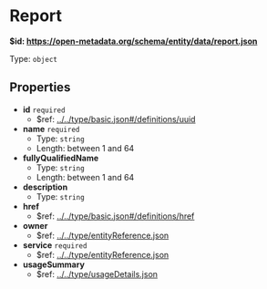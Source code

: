 # Report

<b id="httpsopen-metadata.orgschemaentitydatareport.json">&#36;id: https://open-metadata.org/schema/entity/data/report.json</b>

Type: `object`

## Properties
 - **id** `required`
	 - &#36;ref: [../../type/basic.json#/definitions/uuid](....typebasic.mddefinitionsuuid)
 - **name** `required`
	 - Type: `string`
	 - Length: between 1 and 64
 - **fullyQualifiedName**
	 - Type: `string`
	 - Length: between 1 and 64
 - **description**
	 - Type: `string`
 - **href**
	 - &#36;ref: [../../type/basic.json#/definitions/href](....typebasic.mddefinitionshref)
 - **owner**
	 - &#36;ref: [../../type/entityReference.json](....typeentityreference.md)
 - **service** `required`
	 - &#36;ref: [../../type/entityReference.json](....typeentityreference.md)
 - **usageSummary**
	 - &#36;ref: [../../type/usageDetails.json](....typeusagedetails.md)
